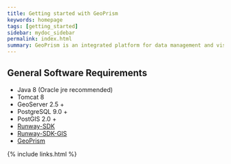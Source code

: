 ```yaml
---
title: Getting started with GeoPrism
keywords: homepage
tags: [getting_started]
sidebar: mydoc_sidebar
permalink: index.html
summary: GeoPrism is an integrated platform for data management and visualization.
---
```


## General Software Requirements

* Java 8 (Oracle jre recommended)
* Tomcat 8
* GeoServer 2.5 +
* PostgreSQL 9.0 +
* PostGIS 2.0 +
* [Runway-SDK](https://github.com/terraframe/Runway-SDK.git)
* [Runway-SDK-GIS](https://github.com/terraframe/Runway-SDK-GIS.git)
* [GeoPrism](https://github.com/terraframe/geoprism.git)


{% include links.html %}
